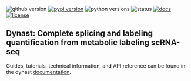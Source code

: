 ![github version](https://img.shields.io/badge/Version-0.0.0-informational)
[![pypi version](https://img.shields.io/pypi/v/dynast-release)](https://pypi.org/project/dynast-release/0.0.0/)
![python versions](https://img.shields.io/pypi/pyversions/dynast-release)
![status](https://github.com/aristoteleo/dynast-release/workflows/CI/badge.svg)
[![docs](https://readthedocs.org/projects/dynast-release/badge/?version=latest)](https://dynast-release.readthedocs.io/en/latest/?badge=latest)
[![license](https://img.shields.io/pypi/l/dynast-release)](LICENSE)

## Dynast: Complete splicing and labeling quantification from metabolic labeling scRNA-seq

Guides, tutorials, technical information, and API reference can be found in the dynast [documentation](https://dynast-release.readthedocs.io/en/latest/).

